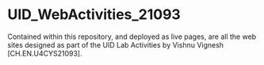 # UID_WebActivities_21093
Contained within this repository, and deployed as live pages, are all the web sites designed as part of the UID Lab Activities by Vishnu Vignesh [CH.EN.U4CYS21093].
